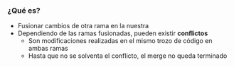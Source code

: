 ### ¿Qué es?

* Fusionar cambios de otra rama en la nuestra
* Dependiendo de las ramas fusionadas, pueden existir **conflictos**
  * Son modificaciones realizadas en el mismo trozo de código en ambas ramas
  * Hasta que no se solventa el conflicto, el merge no queda terminado
